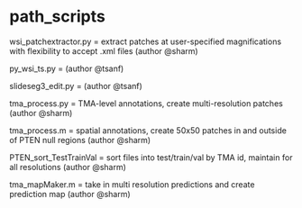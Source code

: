 # path_scripts

wsi_patchextractor.py = extract patches at user-specified magnifications with flexibility to accept .xml files (author @sharm)

py_wsi_ts.py =  (author @tsanf)

slideseg3_edit.py = (author @tsanf)

tma_process.py = TMA-level annotations, create multi-resolution patches (author @sharm)

tma_process.m = spatial annotations, create 50x50 patches in and outside of PTEN null regions (author @sharm)

PTEN_sort_TestTrainVal = sort files into test/train/val by TMA id, maintain for all resolutions (author @sharm)

tma_mapMaker.m = take in multi resolution predictions and create prediction map (author @sharm)
